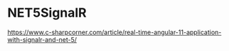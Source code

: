 # NET5SignalR
https://www.c-sharpcorner.com/article/real-time-angular-11-application-with-signalr-and-net-5/
